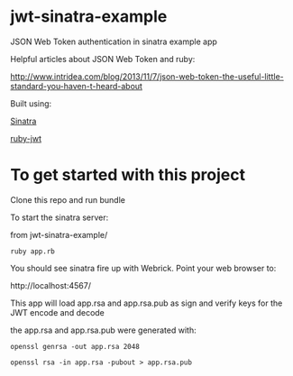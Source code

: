jwt-sinatra-example
===================

JSON Web Token authentication in sinatra example app

Helpful articles about JSON Web Token and ruby:

http://www.intridea.com/blog/2013/11/7/json-web-token-the-useful-little-standard-you-haven-t-heard-about

Built using:

[Sinatra](http://www.sinatrarb.com)

[ruby-jwt](https://github.com/progrium/ruby-jwt)

To get started with this project
=================================

Clone this repo and run bundle

To start the sinatra server:

from jwt-sinatra-example/

`ruby app.rb`

You should see sinatra fire up with Webrick.  Point your web browser to:

http://localhost:4567/

This app will load app.rsa and app.rsa.pub as sign and verify keys for the JWT encode and decode

the app.rsa and app.rsa.pub were generated with:

`openssl genrsa -out app.rsa 2048`

`openssl rsa -in app.rsa -pubout > app.rsa.pub`